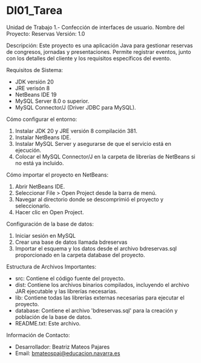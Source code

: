 # DI01_Tarea
Unidad de Trabajo 1.- Confección de interfaces de usuario.
Nombre del Proyecto: Reservas
Versión: 1.0

Descripción:
Este proyecto es una aplicación Java para gestionar reservas de congresos, jornadas y presentaciones. Permite registrar eventos, junto con los detalles del cliente y los requisitos específicos del evento.

Requisitos de Sistema:
- JDK versión 20
- JRE verisón 8
- NetBeans IDE 19
- MySQL Server 8.0 o superior.
- MySQL Connector/J (Driver JDBC para MySQL).

Cómo configurar el entorno:
1. Instalar JDK 20 y  JRE versión 8 compilación 381.
2. Instalar NetBeans IDE.
3. Instalar MySQL Server y asegurarse de que el servicio está en ejecución.
4. Colocar el MySQL Connector/J en la carpeta de librerías de NetBeans si no está ya incluido.

Cómo importar el proyecto en NetBeans:
1. Abrir NetBeans IDE.
2. Seleccionar File > Open Project desde la barra de menú.
3. Navegar al directorio donde se descomprimió el proyecto y seleccionarlo.
4. Hacer clic en Open Project.

Configuración de la base de datos:
1. Iniciar sesión en MySQL
2. Crear una base de datos llamada bdreservas
3. Importar el esquema y los datos desde el archivo bdreservas.sql proporcionado en la carpeta database del proyecto.

Estructura de Archivos Importantes:
- src: Contiene el código fuente del proyecto.
- dist: Contiene los archivos binarios compilados, incluyendo el archivo JAR ejecutable y las librerías necesarias.
- lib: Contiene todas las librerías externas necesarias para ejecutar el proyecto.
- database: Contiene el archivo 'bdreservas.sql' para la creación y población de la base de datos.
- README.txt: Este archivo.

Información de Contacto:
- Desarrollador: Beatriz Mateos Pajares
- Email: bmateospaj@educacion.navarra.es
